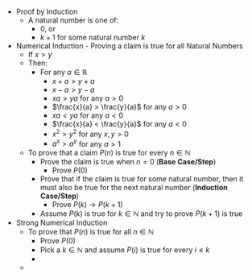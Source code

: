 - Proof by Induction
	- A natural number is one of:
		- 0, or
		- $k+1$ for some natural number $k$
- Numerical Induction - Proving a claim is true for all Natural Numbers
	- If $x > y$
	- Then:
		- For any $a \in \mathbb{R}$
			- $x+a > y+a$
			- $x-a>y-a$
			- $xa > ya$ for any $a > 0$
			- $\frac{x}{a} > \frac{y}{a}$ for any $a > 0$
			- $xa < ya$ for any $a < 0$
			- $\frac{x}{a} < \frac{y}{a}$ for any $a < 0$
			- $x^2 > y^2$ for any $x,y > 0$
			- $a^x > a^y$ for any $a > 1$
	- To prove that a claim $P(n)$ is true for every $n \in \mathbb{N}$
		- Prove the claim is true when $n = 0$ (**Base Case/Step**)
			- Prove $P(0)$
		- Prove that if the claim is true for some natural number, then it must also be true for the next natural number (**Induction Case/Step**)
			- Prove $P(k) \rightarrow P(k+1)$
		- Assume $P(k)$ is true for $k \in \mathbb{N}$ and try to prove $P(k+1)$ is true
- Strong Numerical Induction
	- To prove that $P(n)$ is true for all $n \in \mathbb{N}$
		- Prove $P(0)$
		- Pick a $k \in \mathbb{N}$ and assume $P(i)$ is true for every $i \leq k$
		- 
	- 